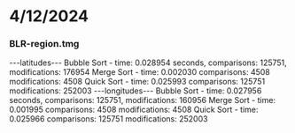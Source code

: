 # 4/12/2024
### BLR-region.tmg
---latitudes---
Bubble Sort - time: 0.028954 seconds, comparisons: 125751, modifications: 176954
Merge Sort - time: 0.002030 comparisons: 4508 modifications: 4508
Quick Sort - time: 0.025993 comparisons: 125751 modifications: 252003
---longitudes---
Bubble Sort - time: 0.027956 seconds, comparisons: 125751, modifications: 160956
Merge Sort - time: 0.001995 comparisons: 4508 modifications: 4508
Quick Sort - time: 0.025966 comparisons: 125751 modifications: 252003
